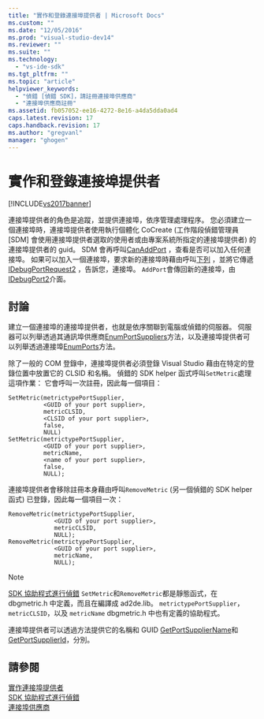 ```yaml
---
title: "實作和登錄連接埠提供者 | Microsoft Docs"
ms.custom: ""
ms.date: "12/05/2016"
ms.prod: "visual-studio-dev14"
ms.reviewer: ""
ms.suite: ""
ms.technology: 
  - "vs-ide-sdk"
ms.tgt_pltfrm: ""
ms.topic: "article"
helpviewer_keywords: 
  - "偵錯 [偵錯 SDK]，請註冊連接埠供應商"
  - "連接埠供應商註冊"
ms.assetid: fb057052-ee16-4272-8e16-a4da5dda0ad4
caps.latest.revision: 17
caps.handback.revision: 17
ms.author: "gregvanl"
manager: "ghogen"
---
```

# 實作和登錄連接埠提供者
[!INCLUDE[vs2017banner](../../code-quality/includes/vs2017banner.md)]

連接埠提供者的角色是追蹤，並提供連接埠，依序管理處理程序。  您必須建立一個連接埠時，連接埠提供者使用執行個體化 CoCreate \(工作階段偵錯管理員 \[SDM\] 會使用連接埠提供者選取的使用者或由專案系統所指定的連接埠提供者\) 的連接埠提供者的 guid。  SDM 會再呼叫[CanAddPort](../../extensibility/debugger/reference/idebugportsupplier2-canaddport.md) ，查看是否可以加入任何連接埠。  如果可以加入一個連接埠，要求新的連接埠時藉由呼叫[下列](../../extensibility/debugger/reference/idebugportsupplier2-addport.md) ，並將它傳遞[IDebugPortRequest2](../../extensibility/debugger/reference/idebugportrequest2.md) ，告訴您，連接埠。  `AddPort`會傳回新的連接埠，由[IDebugPort2](../../extensibility/debugger/reference/idebugport2.md)介面。  
  
## 討論  
 建立一個連接埠的連接埠提供者，也就是依序關聯到電腦或偵錯的伺服器。  伺服器可以列舉透過其通訊埠供應商[EnumPortSuppliers](../../extensibility/debugger/reference/idebugcoreserver2-enumportsuppliers.md)方法，以及連接埠提供者可以列舉透過連接埠[EnumPorts](../../extensibility/debugger/reference/idebugportsupplier2-enumports.md)方法。  
  
 除了一般的 COM 登錄中，連接埠提供者必須登錄 Visual Studio 藉由在特定的登錄位置中放置它的 CLSID 和名稱。  偵錯的 SDK helper 函式呼叫`SetMetric`處理這項作業： 它會呼叫一次註冊，因此每一個項目：  
  
```cpp#  
SetMetric(metrictypePortSupplier,  
          <GUID of your port supplier>,  
          metricCLSID,  
          <CLSID of your port supplier>,  
          false,  
          NULL)  
SetMetric(metrictypePortSupplier,  
          <GUID of your port supplier>,  
          metricName,  
          <name of your port supplier>,  
          false,  
          NULL);  
```  
  
 連接埠提供者會移除註冊本身藉由呼叫`RemoveMetric` \(另一個偵錯的 SDK helper 函式\) 已登錄，因此每一個項目一次：  
  
```cpp#  
RemoveMetric(metrictypePortSupplier,  
             <GUID of your port supplier>,  
             metricCLSID,  
             NULL);  
RemoveMetric(metrictypePortSupplier,  
             <GUID of your port supplier>,  
             metricName,  
             NULL);  
```  
  
> [!NOTE]
>  [SDK 協助程式進行偵錯](../../extensibility/debugger/reference/sdk-helpers-for-debugging.md) `SetMetric`和`RemoveMetric`都是靜態函式，在 dbgmetric.h 中定義，而且在編譯成 ad2de.lib。  `metrictypePortSupplier`， `metricCLSID`，以及 `metricName` dbgmetric.h 中也有定義的協助程式。  
  
 連接埠提供者可以透過方法提供它的名稱和 GUID [GetPortSupplierName](../../extensibility/debugger/reference/idebugportsupplier2-getportsuppliername.md)和[GetPortSupplierId](../Topic/IDebugPortSupplier2::GetPortSupplierId.md)，分別。  
  
## 請參閱  
 [實作連接埠提供者](../../extensibility/debugger/implementing-a-port-supplier.md)   
 [SDK 協助程式進行偵錯](../../extensibility/debugger/reference/sdk-helpers-for-debugging.md)   
 [連接埠供應商](../../extensibility/debugger/port-suppliers.md)